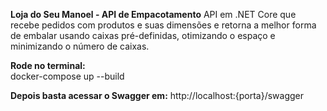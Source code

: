 **Loja do Seu Manoel - API de Empacotamento** 
API em .NET Core que recebe pedidos com produtos e suas dimensões e retorna a melhor forma de embalar usando caixas pré-definidas, otimizando o espaço e minimizando o número de caixas.

**Rode no terminal:**           
docker-compose up --build

**Depois basta acessar o Swagger em:**
 http://localhost:{porta}/swagger
